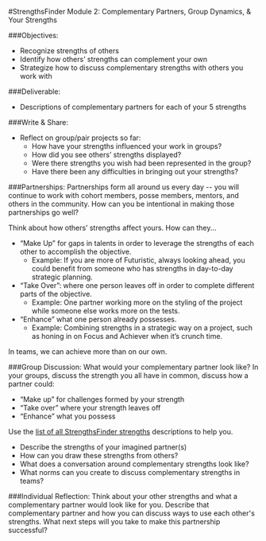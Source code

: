 #StrengthsFinder Module 2: Complementary Partners, Group Dynamics, & Your Strengths

###Objectives:
* Recognize strengths of others
* Identify how others’ strengths can complement your own 
* Strategize how to discuss complementary strengths with others you work with

###Deliverable:
* Descriptions of complementary partners for each of your 5 strengths

###Write & Share:
* Reflect on group/pair projects so far:
	* How have your strengths influenced your work in groups?
	* How did you see others’ strengths displayed?
	* Were there strengths you wish had been represented in the group?
	* Have there been any difficulties in bringing out your strengths?

###Partnerships:
Partnerships form all around us every day -- you will continue to work with cohort members, posse members, mentors, and others in the community. How can you be intentional in making those partnerships go well?

Think about how others’ strengths affect yours. How can they...

* “Make Up” for gaps in talents in order to leverage the strengths of each other to accomplish the objective.
	* Example: If you are more of Futuristic, always looking ahead, you could benefit from someone who has strengths in day-to-day strategic planning.
* “Take Over”: where one person leaves off in order to complete different parts of the objective.
	* Example: One partner working more on the styling of the project while someone else works more on the tests.
* “Enhance” what one person already possesses.
	* Example: Combining strengths in a strategic way on a project, such as honing in on Focus and Achiever when it’s crunch time.

In teams, we can achieve more than on our own.

###Group Discussion: 
What would your complementary partner look like?
In your groups, discuss the strength you all have in common, discuss how a partner could:

* “Make up” for challenges formed by your strength
* “Take over” where your strength leaves off
* “Enhance” what you possess

Use the [list of all StrengthsFinder strengths](files/BriefDescriptionsOfThemes.pdf) descriptions to help you. 

* Describe the strengths of your imagined partner(s)
* How can you draw these strengths from others? 
* What does a conversation around complementary strengths look like? 
* What norms can you create to discuss complementary strengths in teams?

###Individual Reflection:
Think about your other strengths and what a complementary partner would look like for you. Describe that complementary partner and how you can discuss ways to use each other's strengths. What next steps will you take to make this partnership successful? 






